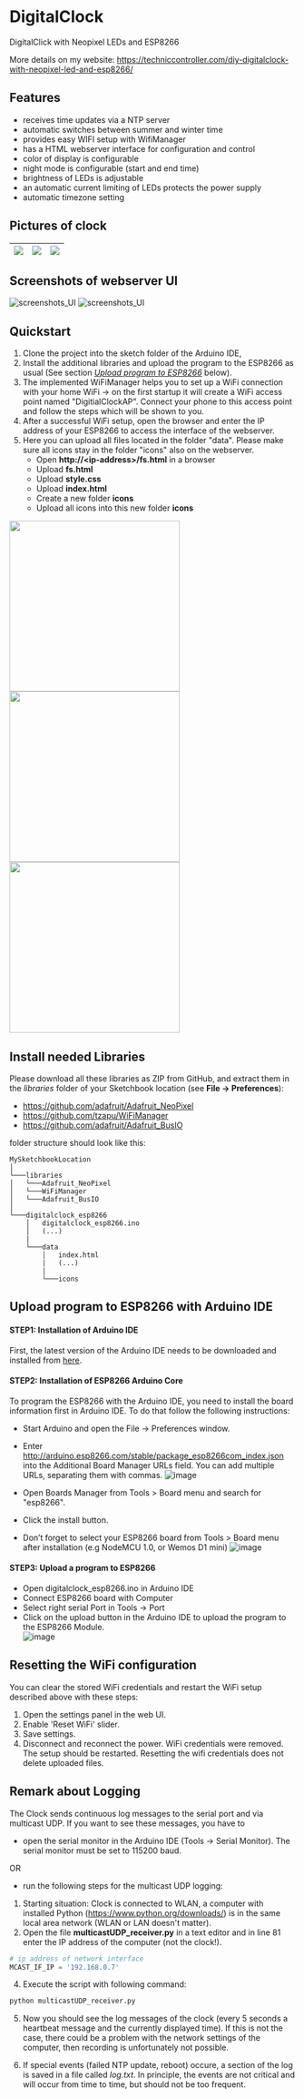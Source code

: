 # DigitalClock

DigitalClick with Neopixel LEDs and ESP8266

More details on my website: https://techniccontroller.com/diy-digitalclock-with-neopixel-led-and-esp8266/ 


## Features
- receives time updates via a NTP server
- automatic switches between summer and winter time
- provides easy WIFI setup with WifiManager
- has a HTML webserver interface for configuration and control
- color of display is configurable
- night mode is configurable (start and end time)
- brightness of LEDs is adjustable
- an automatic current limiting of LEDs protects the power supply
- automatic timezone setting

## Pictures of clock


| ![](https://techniccontroller.com/wp-content/uploads/IMG_20250222_194337_crop_500px.webp) | ![](https://techniccontroller.com/wp-content/uploads/IMG_20240908_165214_crop_500px.webp) | ![](https://techniccontroller.com/wp-content/uploads/IMG_20240908_204507_crop_500px.webp) |
|-|-|-|


## Screenshots of webserver UI


![screenshots_UI](https://techniccontroller.com/wp-content/uploads/weboberflache_DIGITALCLOCK_1-2-png.webp)
![screenshots_UI](https://techniccontroller.com/wp-content/uploads/weboberflache_DIGITALCLOCK_2-2-png.webp)


## Quickstart

1. Clone the project into the sketch folder of the Arduino IDE, 
2. Install the additional libraries and upload the program to the ESP8266 as usual (See section [*Upload program to ESP8266*](https://github.com/techniccontroller/ringclock_esp8266/blob/main/README.md#upload-program-to-esp8266-with-arduino-ide) below). 
3. The implemented WiFiManager helps you to set up a WiFi connection with your home WiFi -> on the first startup it will create a WiFi access point named "DigitialClockAP". Connect your phone to this access point and follow the steps which will be shown to you. 
4. After a successful WiFi setup, open the browser and enter the IP address of your ESP8266 to access the interface of the webserver. 
5. Here you can upload all files located in the folder "data". Please make sure all icons stay in the folder "icons" also on the webserver.
    - Open **http://\<ip-address\>/fs.html** in a browser
    - Upload **fs.html**
    - Upload **style.css**
    - Upload **index.html**
    - Create a new folder **icons**
    - Upload all icons into this new folder **icons**


<img src="https://techniccontroller.com/wp-content/uploads/filemanager1-1-1.png" height="300px" /> <img src="https://techniccontroller.com/wp-content/uploads/filemanager2-1-1.png" height="300px" /> <img src="https://techniccontroller.com/wp-content/uploads/filemanager3-1-1.png" height="300px" />

## Install needed Libraries

Please download all these libraries as ZIP from GitHub, and extract them in the *libraries* folder of your Sketchbook location (see **File -> Preferences**):

- https://github.com/adafruit/Adafruit_NeoPixel
- https://github.com/tzapu/WiFiManager
- https://github.com/adafruit/Adafruit_BusIO

folder structure should look like this:

```
MySketchbookLocation 
│
└───libraries
│   └───Adafruit_NeoPixel
│   └───WiFiManager
│   └───Adafruit_BusIO
│   
└───digitalclock_esp8266
    │   digitalclock_esp8266.ino
    │   (...)
    |
    └───data
        │   index.html
        |   (...)
        |
        └───icons 
```


## Upload program to ESP8266 with Arduino IDE

#### STEP1: Installation of Arduino IDE
First, the latest version of the Arduino IDE needs to be downloaded and installed from [here](https://www.arduino.cc/en/software).

#### STEP2: Installation of ESP8266 Arduino Core
To program the ESP8266 with the Arduino IDE, you need to install the board information first in Arduino IDE. To do that follow the following instructions:

- Start Arduino and open the File -> Preferences window.

- Enter http://arduino.esp8266.com/stable/package_esp8266com_index.json into the Additional Board Manager URLs field. You can add multiple URLs, separating them with commas.
![image](https://user-images.githubusercontent.com/36072504/169649790-1b85660e-8c7d-4dfe-a63a-5dfd9862a5de.png)

- Open Boards Manager from Tools > Board menu and search for "esp8266".

- Click the install button.

- Don’t forget to select your ESP8266 board from Tools > Board menu after installation (e.g NodeMCU 1.0, or Wemos D1 mini)
![image](https://user-images.githubusercontent.com/36072504/169649801-898c4819-9145-45c5-b65b-52f2689ab646.png)

#### STEP3: Upload a program to ESP8266

- Open digitalclock_esp8266.ino in Arduino IDE
- Connect ESP8266 board with Computer
- Select right serial Port in Tools -> Port
- Click on the upload button in the Arduino IDE to upload the program to the ESP8266 Module.     
![image](https://user-images.githubusercontent.com/36072504/169649810-1fda75c2-5f4d-4d71-98fe-30985d82f7f5.png)


## Resetting the WiFi configuration

You can clear the stored WiFi credentials and restart the WiFi setup described above with these steps:
1. Open the settings panel in the web UI.
2. Enable 'Reset WiFi' slider.
3. Save settings.
4. Disconnect and reconnect the power. WiFi credentials were removed. The setup should be restarted.
Resetting the wifi credentials does not delete uploaded files.

## Remark about Logging

The Clock sends continuous log messages to the serial port and via multicast UDP. If you want to see these messages, you have to 

- open the serial monitor in the Arduino IDE (Tools -> Serial Monitor). The serial monitor must be set to 115200 baud.

OR

- run the following steps for the multicast UDP logging:

1. Starting situation: Clock is connected to WLAN, a computer with installed Python (https://www.python.org/downloads/) is in the same local area network (WLAN or LAN doesn't matter).
3. Open the file **multicastUDP_receiver.py** in a text editor and in line 81 enter the IP address of the computer (not the clock!).
```python	
# ip address of network interface
MCAST_IF_IP = '192.168.0.7'
```
4. Execute the script with following command: 

```bash
python multicastUDP_receiver.py
```

5. Now you should see the log messages of the clock (every 5 seconds a heartbeat message and the currently displayed time). 
If this is not the case, there could be a problem with the network settings of the computer, then recording is unfortunately not possible.

6. If special events (failed NTP update, reboot) occure, a section of the log is saved in a file called *log.txt*. 
In principle, the events are not critical and will occur from time to time, but should not be too frequent.
